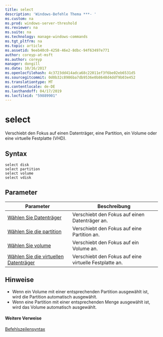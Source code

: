 ```yaml
---
title: select
description: 'Windows-Befehle Thema ***- '
ms.custom: na
ms.prod: windows-server-threshold
ms.reviewer: na
ms.suite: na
ms.technology: manage-windows-commands
ms.tgt_pltfrm: na
ms.topic: article
ms.assetid: 9eeb40c0-4258-46e2-8dbc-94f63497e771
author: coreyp-at-msft
ms.author: coreyp
manager: dongill
ms.date: 10/16/2017
ms.openlocfilehash: 4c3723dd414adca68c22011ef3f6be02eb6531d5
ms.sourcegitcommit: 0d0b32c8986ba7db9536e0b8648d4ddf9b03e452
ms.translationtype: MT
ms.contentlocale: de-DE
ms.lasthandoff: 04/17/2019
ms.locfileid: "59889901"
---
```

# <a name="select"></a>select



Verschiebt den Fokus auf einen Datenträger, eine Partition, ein Volume oder eine virtuelle Festplatte (VHD).

## <a name="syntax"></a>Syntax

```
select disk
select partition
select volume
select vdisk
```

## <a name="parameters"></a>Parameter

|Parameter|Beschreibung|
|---------|-----------|
|[Wählen Sie Datenträger](select-disk.md)|Verschiebt den Fokus auf einen Datenträger an.|
|[Wählen Sie die partition](select-partition.md)|Verschiebt den Fokus auf eine Partition an.|
|[Wählen Sie volume](select-volume.md)|Verschiebt den Fokus auf ein Volume an.|
|[Wählen Sie die virtuellen Datenträger](select-vdisk.md)|Verschiebt den Fokus auf eine virtuelle Festplatte an.|

## <a name="remarks"></a>Hinweise

-   Wenn ein Volume mit einer entsprechenden Partition ausgewählt ist, wird die Partition automatisch ausgewählt.
-   Wenn eine Partition mit einer entsprechenden Menge ausgewählt ist, wird das Volume automatisch ausgewählt.

#### <a name="additional-references"></a>Weitere Verweise

[Befehlszeilensyntax](command-line-syntax-key.md)

